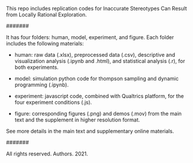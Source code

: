 
This repo includes replication codes for Inaccurate Stereotypes Can Result from Locally Rational Exploration.

#######

It has four folders: human, model, experiment, and figure. Each folder includes the following materials:

- human: raw data (.xlsx), preprocessed data (.csv), descriptive and visualization analysis (.ipynb and .html), 
          and statistical analysis (.r), for both experiments.

- model: simulation python code for thompson sampling and dynamic programming (.ipynb).

- experiment: javascript code, combined with Qualtrics platform, for the four experiment conditions (.js).

- figure: corresponding figures (.png) and demos (.mov) from the main text and the supplement in higher resolution format.

See more details in the main text and supplementary online materials.

#######

All rights reserved. Authors. 2021.

